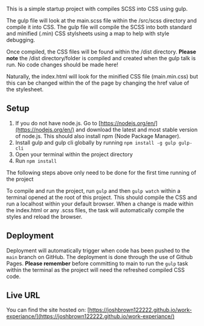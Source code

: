 This is a simple startup project with compiles SCSS into CSS using gulp.

The gulp file will look at the main.scss file within the /src/scss directory and compile it into CSS. The gulp file will compile the SCSS into both standard and minified (.min) CSS stylsheets using a map to help with style debugging. 

Once compiled, the CSS files will be found within the /dist directory. **Please note** the /dist directory/folder is compiled and created when the gulp talk is run. No code changes should be made here! 

Naturally, the index.html will look for the minified CSS file (main.min.css) but this can be changed within the <head></head> of the page by changing the href value of the stylesheet. 

## Setup 
1. If you do not have node.js. Go to [https://nodejs.org/en/](https://nodejs.org/en/) and download the latest and most stable version of node.js. This should also install npm (Node Package Manager).
2. Install gulp and gulp cli globally by running `npm install -g gulp gulp-cli`
3. Open your terminal within the project directory
4. Run `npm install` 

The following steps above only need to be done for the first time running of the project

To compile and run the project, run `gulp` and then `gulp watch` within a terminal opened at the root of this project. This should compile the CSS and run a localhost within your default browser. When a change is made within the index.html or any .scss files, the task will automatically compile the styles and reload the browser. 

## Deployment

Deployment will automatically trigger when code has been pushed to the `main` branch on GitHub. The deployment is done through the use of Github Pages. **Please remember** before committing to main to run the `gulp` task within the terminal as the project will need the refreshed compiled CSS code. 

## Live URL 

You can find the site hosted on: [https://joshbrown122222.github.io/work-experiance/](https://joshbrown122222.github.io/work-experiance/)